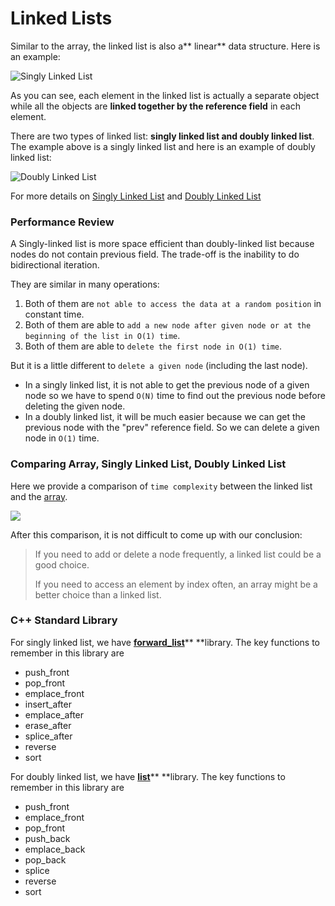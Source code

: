 # Linked Lists

Similar to the array, the linked list is also a** linear** data structure. Here is an example:

![Singly Linked List](https://s3-lc-upload.s3.amazonaws.com/uploads/2018/04/12/screen-shot-2018-04-12-at-152754.png)

As you can see, each element in the linked list is actually a separate object while all the objects are **linked together by the reference field** in each element.

There are two types of linked list: **singly linked list and doubly linked list**. The example above is a singly linked list and here is an example of doubly linked list:

![Doubly Linked List](https://s3-lc-upload.s3.amazonaws.com/uploads/2018/04/17/screen-shot-2018-04-17-at-161130.png)

For more details on [Singly Linked List](singly-linked-list/) and [Doubly Linked List](doubly-linked-list/)

### Performance Review

A Singly-linked list is more space efficient than doubly-linked list because nodes do not contain previous field. The trade-off is the inability to do bidirectional iteration.

They are similar in many operations:

1. Both of them are `not able to access the data at a random position` in constant time.
2. Both of them are able to `add a new node after given node or at the beginning of the list in O(1) time`.
3. Both of them are able to `delete the first node in O(1) time`.

But it is a little different to `delete a given node` (including the last node).

* In a singly linked list, it is not able to get the previous node of a given node so we have to spend `O(N)` time to find out the previous node before deleting the given node.
* In a doubly linked list, it will be much easier because we can get the previous node with the "prev" reference field. So we can delete a given node in `O(1)` time.

### Comparing Array, Singly Linked List, Doubly Linked List

Here we provide a comparison of `time complexity` between the linked list and the [array](../arrays/).

![](https://assets.leetcode.com/uploads/2020/10/02/comparison_of_time_complexity.png)

After this comparison, it is not difficult to come up with our conclusion:

> If you need to add or delete a node frequently, a linked list could be a good choice.
>
> If you need to access an element by index often, an array might be a better choice than a linked list.



### C++ Standard Library

For singly linked list, we have [**forward_list**](https://app.gitbook.com/@thangarajn1992/s/cpp-dictionary/containers/forward-list)** **library. The key functions to remember in this library are

* push_front
* pop_front
* emplace_front
* insert_after
* emplace_after
* erase_after
* splice_after
* reverse
* sort

For doubly linked list, we have [**list**](https://app.gitbook.com/@thangarajn1992/s/cpp-dictionary/containers/list)** **library. The key functions to remember in this library are

* push_front
* emplace_front
* pop_front
* push_back
* emplace_back
* pop_back
* splice
* reverse
* sort

